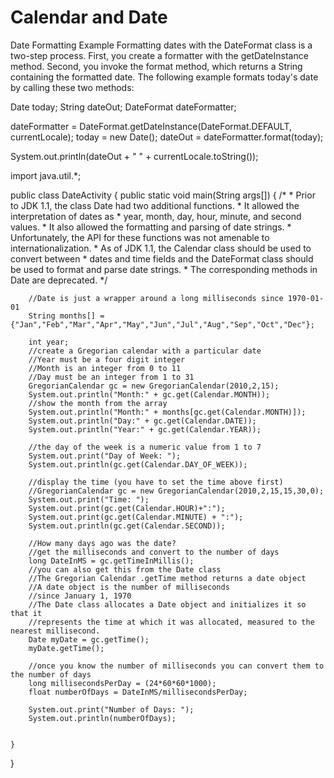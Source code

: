 # Calendar and Date
Date Formatting Example
Formatting dates with the DateFormat class is a two-step process. First, you create a formatter with the getDateInstance method. Second, you invoke the format method, which returns a String containing the formatted date. The following example formats today's date by calling these two methods:

Date today;
String dateOut;
DateFormat dateFormatter;

dateFormatter = DateFormat.getDateInstance(DateFormat.DEFAULT, currentLocale);
today = new Date();
dateOut = dateFormatter.format(today);

System.out.println(dateOut + " " + currentLocale.toString());
 

 
import java.util.*;

public class DateActivity
{
	public static void main(String args[])
	{
		/*
		 * Prior to JDK 1.1, the class Date had two additional functions. 
		 * It allowed the interpretation of dates as 
		 * year, month, day, hour, minute, and second values. 
		 * It also allowed the formatting and parsing of date strings. 
		 * Unfortunately, the API for these functions was not amenable to internationalization. 
		 * As of JDK 1.1, the Calendar class should be used to convert between 
		 * dates and time fields and the DateFormat class should be used to format and parse date strings. 
		 * The corresponding methods in Date are deprecated.
		 */
		
		//Date is just a wrapper around a long milliseconds since 1970-01-01
		String months[] = {"Jan","Feb","Mar","Apr","May","Jun","Jul","Aug","Sep","Oct","Dec"};
		
		int year;
		//create a Gregorian calendar with a particular date
		//Year must be a four digit integer
		//Month is an integer from 0 to 11
		//Day must be an integer from 1 to 31
		GregorianCalendar gc = new GregorianCalendar(2010,2,15);
		System.out.println("Month:" + gc.get(Calendar.MONTH));
		//show the month from the array
		System.out.println("Month:" + months[gc.get(Calendar.MONTH)]);
		System.out.println("Day:" + gc.get(Calendar.DATE));
		System.out.println("Year:" + gc.get(Calendar.YEAR));
		
		//the day of the week is a numeric value from 1 to 7
		System.out.print("Day of Week: ");
		System.out.println(gc.get(Calendar.DAY_OF_WEEK));
		
		//display the time (you have to set the time above first)
		//GregorianCalendar gc = new GregorianCalendar(2010,2,15,15,30,0);
		System.out.print("Time: ");
		System.out.print(gc.get(Calendar.HOUR)+":");
		System.out.print(gc.get(Calendar.MINUTE) + ":");
		System.out.println(gc.get(Calendar.SECOND));
		
		//How many days ago was the date?
		//get the milliseconds and convert to the number of days
		long DateInMS = gc.getTimeInMillis();
		//you can also get this from the Date class
		//The Gregorian Calendar .getTime method returns a date object
		//A date object is the number of milliseconds
		//since January 1, 1970
		//The Date class allocates a Date object and initializes it so that it 
		//represents the time at which it was allocated, measured to the nearest millisecond.
		Date myDate = gc.getTime();
		myDate.getTime();
		
		//once you know the number of milliseconds you can convert them to the number of days
		long millisecondsPerDay = (24*60*60*1000);
		float numberOfDays = DateInMS/millisecondsPerDay;
		
		System.out.print("Number of Days: ");
		System.out.println(numberOfDays);
		
		
	}
}
	
